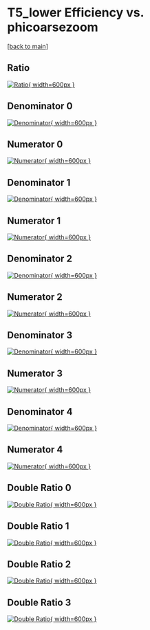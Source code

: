 # T5_lower Efficiency vs. phicoarsezoom

[[back to main](./)]



## Ratio

[![Ratio](../mtv/var/T5_lower_loweta_0_-1_eff_phicoarsezoom.png){ width=600px }](../mtv/var/T5_lower_loweta_0_-1_eff_phicoarsezoom.pdf)

## Denominator 0

[![Denominator](../mtv/den/T5_lower_loweta_0_-1_eff_phicoarsezoom_den0.png){ width=600px }](../mtv/den/T5_lower_loweta_0_-1_eff_phicoarsezoom_den0.pdf)

## Numerator 0

[![Numerator](../mtv/num/T5_lower_loweta_0_-1_eff_phicoarsezoom_num0.png){ width=600px }](../mtv/num/T5_lower_loweta_0_-1_eff_phicoarsezoom_num0.pdf)

## Denominator 1

[![Denominator](../mtv/den/T5_lower_loweta_0_-1_eff_phicoarsezoom_den1.png){ width=600px }](../mtv/den/T5_lower_loweta_0_-1_eff_phicoarsezoom_den1.pdf)

## Numerator 1

[![Numerator](../mtv/num/T5_lower_loweta_0_-1_eff_phicoarsezoom_num1.png){ width=600px }](../mtv/num/T5_lower_loweta_0_-1_eff_phicoarsezoom_num1.pdf)

## Denominator 2

[![Denominator](../mtv/den/T5_lower_loweta_0_-1_eff_phicoarsezoom_den2.png){ width=600px }](../mtv/den/T5_lower_loweta_0_-1_eff_phicoarsezoom_den2.pdf)

## Numerator 2

[![Numerator](../mtv/num/T5_lower_loweta_0_-1_eff_phicoarsezoom_num2.png){ width=600px }](../mtv/num/T5_lower_loweta_0_-1_eff_phicoarsezoom_num2.pdf)

## Denominator 3

[![Denominator](../mtv/den/T5_lower_loweta_0_-1_eff_phicoarsezoom_den3.png){ width=600px }](../mtv/den/T5_lower_loweta_0_-1_eff_phicoarsezoom_den3.pdf)

## Numerator 3

[![Numerator](../mtv/num/T5_lower_loweta_0_-1_eff_phicoarsezoom_num3.png){ width=600px }](../mtv/num/T5_lower_loweta_0_-1_eff_phicoarsezoom_num3.pdf)

## Denominator 4

[![Denominator](../mtv/den/T5_lower_loweta_0_-1_eff_phicoarsezoom_den4.png){ width=600px }](../mtv/den/T5_lower_loweta_0_-1_eff_phicoarsezoom_den4.pdf)

## Numerator 4

[![Numerator](../mtv/num/T5_lower_loweta_0_-1_eff_phicoarsezoom_num4.png){ width=600px }](../mtv/num/T5_lower_loweta_0_-1_eff_phicoarsezoom_num4.pdf)

## Double Ratio 0

[![Double Ratio](../mtv/ratio/T5_lower_loweta_0_-1_eff_phicoarsezoom_ratio0.png){ width=600px }](../mtv/ratio/T5_lower_loweta_0_-1_eff_phicoarsezoom_ratio0.pdf)

## Double Ratio 1

[![Double Ratio](../mtv/ratio/T5_lower_loweta_0_-1_eff_phicoarsezoom_ratio1.png){ width=600px }](../mtv/ratio/T5_lower_loweta_0_-1_eff_phicoarsezoom_ratio1.pdf)

## Double Ratio 2

[![Double Ratio](../mtv/ratio/T5_lower_loweta_0_-1_eff_phicoarsezoom_ratio2.png){ width=600px }](../mtv/ratio/T5_lower_loweta_0_-1_eff_phicoarsezoom_ratio2.pdf)

## Double Ratio 3

[![Double Ratio](../mtv/ratio/T5_lower_loweta_0_-1_eff_phicoarsezoom_ratio3.png){ width=600px }](../mtv/ratio/T5_lower_loweta_0_-1_eff_phicoarsezoom_ratio3.pdf)

